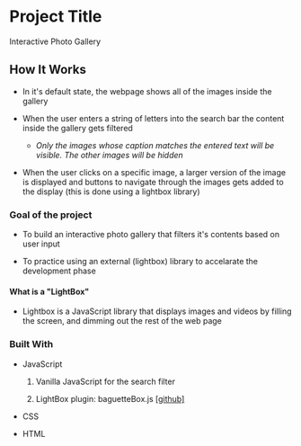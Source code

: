 # Project Title



Interactive Photo Gallery



## How It Works



- In it's default state, the webpage shows all of the images inside the gallery



- When the user enters a string of letters into the search bar the content inside the gallery gets filtered



  - _Only the images whose caption matches the entered text will be visible. The other images will be hidden_



- When the user clicks on a specific image, a larger version of the image is displayed and buttons to navigate through the images gets added to the display (this is done using a lightbox library)



### Goal of the project



- To build an interactive photo gallery that filters it's contents based on user input

- To practice using an external (lightbox) library to accelarate the development phase



#### What is a "LightBox"



- Lightbox is a JavaScript library that displays images and videos by filling the screen, and dimming out the rest of the web page



### Built With



- JavaScript

  1. Vanilla JavaScript for the search filter

  2. LightBox plugin: baguetteBox.js [[github]](https://github.com/feimosi/baguetteBox.js)

- CSS

- HTML







